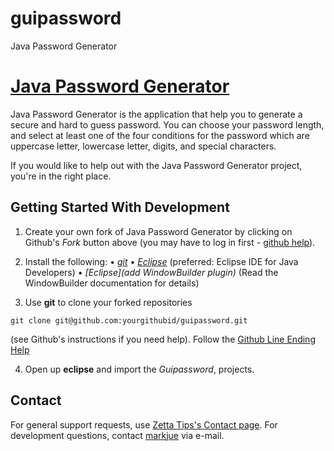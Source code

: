 guipassword
===========

Java Password Generator

[Java Password Generator](http://www.zettatips.com/) 
================================  
Java Password Generator is the application that help you to generate a secure and hard to guess password. 
You can choose your password length, and select at least one of the four conditions for the password which are uppercase letter, 
lowercase letter, digits, and special characters.

If you would like to help out with the Java Password Generator project, you're in the right place.

Getting Started With Development
---------------

1. Create your own fork of Java Password Generator by clicking on Github's *Fork* button above (you may have to log in first - [github help](http://help.github.com/forking/)).

2. Install the following: 
 • *[git](http://git.or.cz/)*
 • *[Eclipse](http://eclipse.org)* (preferred: Eclipse IDE for Java Developers)
 • *[Eclipse](add WindowBuilder plugin)* (Read the WindowBuilder documentation for details)

3. Use **git** to clone your forked repositories 

`git clone git@github.com:yourgithubid/guipassword.git` 

(see Github's instructions if you need help). Follow the [Github Line Ending Help](http://help.github.com/dealing-with-lineendings/)

4. Open up **eclipse** and import the *Guipassword*,  projects. 



Contact
-------
For general support requests, use [Zetta Tips's Contact page](http://www.zettatips.com/p/contact.html). For development questions, contact [markjue](http://github.com/zettatips) via e-mail.

